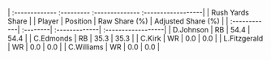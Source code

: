 | :------------- :--------- :-------------- :------------------|
|                       Rush Yards Share                       |
| Player       | Position | Raw Share (%) | Adjusted Share (%) |
| :------------| :--------| :-------------| :------------------|
| D.Johnson    | RB       | 54.4          | 54.4               |
| C.Edmonds    | RB       | 35.3          | 35.3               |
| C.Kirk       | WR       | 0.0           | 0.0                |
| L.Fitzgerald | WR       | 0.0           | 0.0                |
| C.Williams   | WR       | 0.0           | 0.0                |